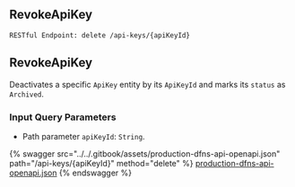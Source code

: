 
## RevokeApiKey
`RESTful Endpoint: delete /api-keys/{apiKeyId}`


## RevokeApiKey

Deactivates a specific `ApiKey` entity by its `ApiKeyId` and marks its `status` as `Archived`.

### Input Query Parameters
* Path parameter `apiKeyId`: `String`.  
  


{% swagger src="../../.gitbook/assets/production-dfns-api-openapi.json" path="/api-keys/{apiKeyId}" method="delete" %}
[production-dfns-api-openapi.json](../../.gitbook/assets/production-dfns-api-openapi.json)
{% endswagger %}
